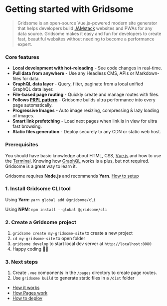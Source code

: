 # Getting started with Gridsome

> Gridsome is an open-source Vue.js-powered modern site generator that helps developers build [JAMstack](/docs/jamstack) websites and PWAs for any data source. Gridsome makes it easy and fun for developers to create fast, beautiful websites without needing to become a performance expert.

### Core features

- **Local development with hot-reloading** - See code changes in real-time.
- **Pull data from anywhere** - Use any Headless CMS, APIs or Markdown-files for data.
- **GraphQL data layer** - Query, filter, paginate from a local unified GraphQL data layer.
- **File-based page routing** - Quickly create and manage routes with files.
- **Follows [PRPL pattern](/docs/how-it-works#the-prpl-pattern)** - Gridsome builds ultra performance into every page automatically.
- **Progressive Images** - Auto image resizing, compressing & lazy loading of images.
- **Smart link prefetching** - Load next pages when link is in view for ultra fast browsing.
- **Static files generation** - Deploy securely to any CDN or static web host.


### Prerequisites
You should have basic knowledge about HTML, CSS, [Vue.js](https://vuejs.org) and how to use the [Terminal](https://www.linode.com/docs/tools-reference/tools/using-the-terminal/). Knowing how [GraphQL](https://www.graphql.com/) works is a plus, but not required. Gridsome is a great way to learn it.

Gridsome requires **Node.js** and recommends **Yarn**. [How to setup](/docs/prerequisites)


### 1. Install Gridsome CLI tool

Using **Yarn:**  `yarn global add @gridsome/cli`

Using **NPM:**  `npm install --global @gridsome/cli`

### 2. Create a Gridsome project

1. `gridsome create my-gridsome-site` to create a new project </li>
2. `cd my-gridsome-site` to open folder
3. `gridsome develop` to start local dev server at `http://localhost:8080`
4. Happy coding 🎉🙌

### 3. Next steps

1. Create `.vue` components in the `/pages` directory to create page routes.
2. Use `gridsome build` to generate static files in a `/dist` folder


- [How it works](/docs/how-it-works)
- [How Pages work](/docs/pages)
- [How to deploy](/docs/deployment)
